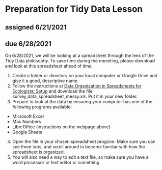 # Preparation for Tidy Data Lesson
## assigned 6/21/2021
## due 6/28/2021

On 6/28/2021, we will be looking at a spreadsheet through the lens of the Tidy Data philosophy.
To save time during the meeeting, please download and look at this spreadsheet ahead of time.

1. Create a folder or directory on your local computer or Google Drive and give it a good, descriptive name.
2. Follow the instructions at [Data Organization in Spreadsheets for Ecologists: Setup](https://datacarpentry.org/spreadsheet-ecology-lesson/setup.html) and download the file survey_data_spreadsheet_messy.xls.  Put it in your new folder.
3. Prepare to look at the data by ensuring your computer has one of the following programs available:
  * Microsoft Excel
  * Mac Numbers
  * LibreOffice (instructions on the webpage above)
  * Google Sheets
4. Open the file in your chosen spreadsheet program. Make sure you can see three tabs, and scroll around to become familiar with how the spreadsheet is organized.
5. You will also need a way to edit a text file, so make sure you have a word processor or text editor or something. 
